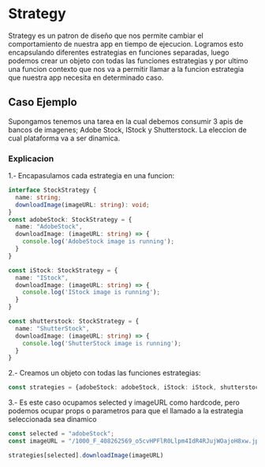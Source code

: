 # Strategy
Strategy es un patron de diseño que nos permite cambiar el comportamiento de nuestra app en tiempo de ejecucion. Logramos esto encapsulando diferentes estrategias en funciones separadas, luego podemos crear un objeto con todas las funciones estrategias y por ultimo una funcion contexto que nos va a permitir llamar a la funcion estrategia que nuestra app necesita en determinado caso.


## Caso Ejemplo
Supongamos tenemos una tarea en la cual debemos consumir 3 apis de bancos de imagenes; Adobe Stock, IStock y Shutterstock.
La eleccion de cual plataforma va a ser dinamica.

### Explicacion

1.- Encapasulamos cada estrategia en una funcion:
```typescript
interface StockStrategy {
  name: string;
  downloadImage(imageURL: string): void;
}
const adobeStock: StockStrategy = {
  name: "AdobeStock",
  downloadImage: (imageURL: string) => {
    console.log('AdobeStock image is running');
  }
}

const iStock: StockStrategy = {
  name: "IStock",
  downloadImage: (imageURL: string) => {
    console.log('IStock image is running');
  } 
}

const shutterstock: StockStrategy = {
  name: "ShutterStock",
  downloadImage: (imageURL: string) => {
    console.log('ShutterStock image is running');
  }
}
```
2.- Creamos un objeto con todas las funciones estrategias:
```typescript
const strategies = {adobeStock: adobeStock, iStock: iStock, shutterstock: shutterstock};
```
3.- Es este caso ocupamos selected y imageURL como hardcode, pero podemos ocupar props o parametros para que el llamado a la estrategia seleccionada sea dinamico
```typescript
const selected = "adobeStock";
const imageURL = "/1000_F_408262569_o5cvHPFlR0Llpm4IdR4RJujWOajoH8xw.jpg"

strategies[selected].downloadImage(imageURL)
```